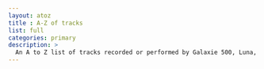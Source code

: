 ```yaml
---
layout: atoz
title : A-Z of tracks
list: full
categories: primary
description: >
  An A to Z list of tracks recorded or performed by Galaxie 500, Luna, Damon & Naomi, Dean & Britta or Dean Wareham.
---
```



